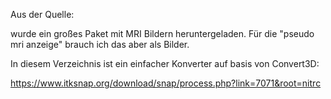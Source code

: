 Aus der Quelle: 

wurde ein großes Paket mit MRI Bildern heruntergeladen. Für die "pseudo mri anzeige" brauch ich das aber als Bilder. 

In diesem Verzeichnis ist ein einfacher Konverter auf basis von Convert3D:

https://www.itksnap.org/download/snap/process.php?link=7071&root=nitrc

